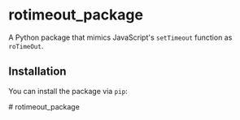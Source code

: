 # rotimeout_package

A Python package that mimics JavaScript's `setTimeout` function as `roTimeOut`.

## Installation

You can install the package via `pip`:

#   r o t i m e o u t _ p a c k a g e  
 